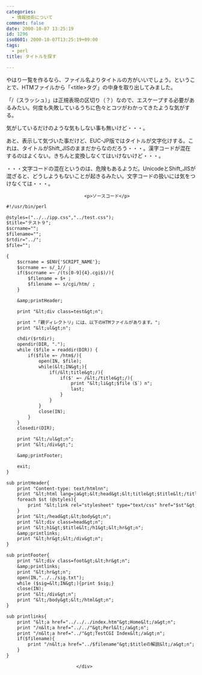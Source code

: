 ```yaml
---
categories:
  - 情報技術について
comment: false
date: 2000-10-07 13:25:19
id: 1296
iso8601: 2000-10-07T13:25:19+09:00
tags:
  - perl
title: タイトルを探す

---
```


<div class="entry-body">
                                 <p>やはり一覧を作るなら、ファイル名よりタイトルの方がいいでしょう。ということで、HTMファイルから「&lt;title&gt;タグ」の中身を取り出してみました。 </p>

<p>「/（スラッシュ）」は正規表現の区切り（？）なので、エスケープする必要があるみたい。何度も失敗しているうちに色々とコツがわかってきたような気がする。 </p>

<p>気がしているだけのような気もしない事も無いけど・・・。 </p>

<p>あと、表示して気づいた事だけど、EUC-JP版ではタイトルが文字化けする。これは、タイトルがShift_JISのままだからなのだろう・・・。漢字コードが混在するのはよくない。きちんと変換しなくてはいけないけど・・・。 </p>

<p>・・・文字コードの混在というのは、危険もあるようだ。UnicodeとShift_JISが混ざると、どうしようもないことが起きるみたい。文字コードの扱いには気をつけなくては・・・。</p>
                              
                                 <p>ソースコード</p>

```default
#!/usr/bin/perl

@styles=("../../ipp.css","../test.css");
$title="テスト９";
$scrname="";
$filename="";
$rtdir="../";
$file="";

{
    $scrname = $ENV{'SCRIPT_NAME'};
    $scrname =~ s/_1// ;
    if($scrname =~ /(ts[0-9]{4}.cgi$)/){
        $filename = $+ ;
        $filename =~ s/cgi/htm/ ;
    }

    &amp;printHeader;

    print "&lt;div class=test&gt;n";

    print "「親ディレクトリ」には、以下のHTMファイルがあります。";
    print "&lt;ul&gt;n";

    chdir($rtdir);
    opendir(DIR, ".");
    while ($file = readdir(DIR)) {
        if($file =~ /htm$/){
            open(IN, $file);
            while(&lt;IN&gt;){
                if(/&lt;title&gt;/){
                    if($' =~ /&lt;/title&gt;/){
                        print "&lt;li&gt;$file（$`）n";
                        last;
                    }
                }
            }
            close(IN);
        }
    }
    closedir(DIR);

    print "&lt;/ul&gt;n";
    print "&lt;/div&gt;";

    &amp;printFooter;

    exit;
}

sub printHeader{
    print "Content-type: text/htmlnn";
    print "&lt;html lang=ja&gt;&lt;head&gt;&lt;title&gt;$title&lt;/title&gt;n";
    foreach $st (@styles){
        print "&lt;link rel="stylesheet" type="text/css" href="$st"&gt;n";
    }
    print "&lt;/head&gt;&lt;body&gt;n";
    print "&lt;div class=head&gt;n";
    print "&lt;h1&gt;$title&lt;/h1&gt;&lt;hr&gt;n";
    &amp;printlinks;
    print "&lt;hr&gt;&lt;/div&gt;n";
}

sub printFooter{
    print "&lt;div class=foot&gt;&lt;hr&gt;n";
    &amp;printlinks;
    print "&lt;hr&gt;n";
    open(IN,"../../sig.txt");
    while ($sig=&lt;IN&gt;){print $sig;}
    close(IN);
    print "&lt;/div&gt;n";
    print "&lt;/body&gt;&lt;/html&gt;n";
}

sub printlinks{
    print "&lt;a href="../../../index.htm"&gt;Home&lt;/a&gt;n";
    print "/n&lt;a href="../../"&gt;Perl&lt;/a&gt;n";
    print "/n&lt;a href="../"&gt;TestCGI Index&lt;/a&gt;n";
    if($filename){
        print "/n&lt;a href="../$filename"&gt;$titleの解説&lt;/a&gt;n";
    }
}
```
                              </div>
    	